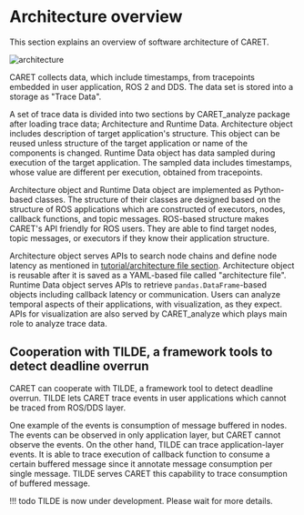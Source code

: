 # Architecture overview

This section explains an overview of software architecture of CARET.

![architecture](../../imgs/architecture.png)

CARET collects data, which include timestamps, from tracepoints embedded in user application, ROS 2 and DDS. The data set is stored into a storage as "Trace Data".

A set of trace data is divided into two sections by CARET_analyze package after loading trace data; Architecture and Runtime Data. Architecture object includes description of target application's structure. This object can be reused unless structure of the target application or name of the components is changed. Runtime Data object has data sampled during execution of the target application. The sampled data includes timestamps, whose value are different per execution, obtained from tracepoints.

Architecture object and Runtime Data object are implemented as Python-based classes. The structure of their classes are designed based on the structure of ROS applications which are constructed of executors, nodes, callback functions, and topic messages. ROS-based structure makes CARET's API friendly for ROS users. They are able to find target nodes, topic messages, or executors if they know their application structure.

Architecture object serves APIs to search node chains and define node latency as mentioned in [tutorial/architecture file section](../tutorials/configuration.md). Architecture object is reusable after it is saved as a YAML-based file called "architecture file".  
Runtime Data object serves APIs to retrieve `pandas.DataFrame`-based objects including callback latency or communication. Users can analyze temporal aspects of their applications, with visualization, as they expect. APIs for visualization are also served by CARET_analyze which plays main role to analyze trace data.

## Cooperation with TILDE, a framework tools to detect deadline overrun

CARET can cooperate with TILDE, a framework tool to detect deadline overrun. TILDE lets CARET trace events in user applications which cannot be traced from ROS/DDS layer.

One example of the events is consumption of message buffered in nodes. The events can be observed in only application layer, but CARET cannot observe the events. On the other hand, TILDE can trace application-layer events. It is able to trace execution of callback function to consume a certain buffered message since it annotate message consumption per single message. TILDE serves CARET this capability to trace consumption of buffered message.

<prettier-ignore-start>
!!! todo
        TILDE is now under development. Please wait for more details.
<prettier-ignore-end>
